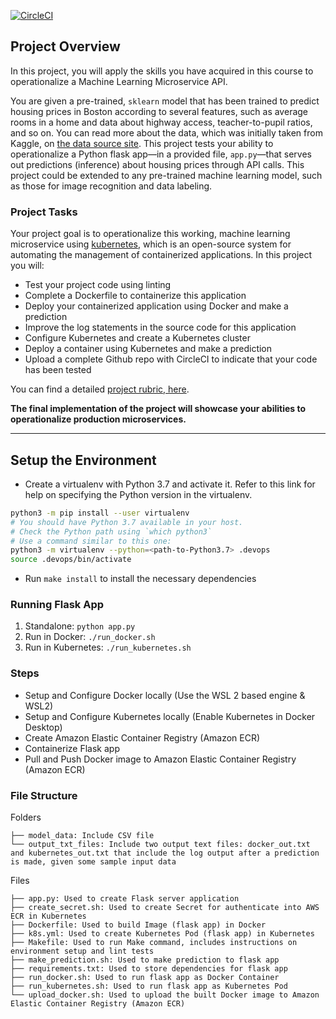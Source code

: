 [![CircleCI](https://circleci.com/gh/ezyr9/udacity-project-4.svg?style=svg)](https://circleci.com/gh/ezyr9/udacity-project-4)

## Project Overview

In this project, you will apply the skills you have acquired in this course to operationalize a Machine Learning Microservice API. 

You are given a pre-trained, `sklearn` model that has been trained to predict housing prices in Boston according to several features, such as average rooms in a home and data about highway access, teacher-to-pupil ratios, and so on. You can read more about the data, which was initially taken from Kaggle, on [the data source site](https://www.kaggle.com/c/boston-housing). This project tests your ability to operationalize a Python flask app—in a provided file, `app.py`—that serves out predictions (inference) about housing prices through API calls. This project could be extended to any pre-trained machine learning model, such as those for image recognition and data labeling.

### Project Tasks

Your project goal is to operationalize this working, machine learning microservice using [kubernetes](https://kubernetes.io/), which is an open-source system for automating the management of containerized applications. In this project you will:
* Test your project code using linting
* Complete a Dockerfile to containerize this application
* Deploy your containerized application using Docker and make a prediction
* Improve the log statements in the source code for this application
* Configure Kubernetes and create a Kubernetes cluster
* Deploy a container using Kubernetes and make a prediction
* Upload a complete Github repo with CircleCI to indicate that your code has been tested

You can find a detailed [project rubric, here](https://review.udacity.com/#!/rubrics/2576/view).

**The final implementation of the project will showcase your abilities to operationalize production microservices.**

---

## Setup the Environment

* Create a virtualenv with Python 3.7 and activate it. Refer to this link for help on specifying the Python version in the virtualenv. 
```bash
python3 -m pip install --user virtualenv
# You should have Python 3.7 available in your host. 
# Check the Python path using `which python3`
# Use a command similar to this one:
python3 -m virtualenv --python=<path-to-Python3.7> .devops
source .devops/bin/activate
```
* Run `make install` to install the necessary dependencies

### Running Flask App

1. Standalone:  `python app.py`
2. Run in Docker:  `./run_docker.sh`
3. Run in Kubernetes:  `./run_kubernetes.sh`

### Steps

* Setup and Configure Docker locally (Use the WSL 2 based engine & WSL2)
* Setup and Configure Kubernetes locally (Enable Kubernetes in Docker Desktop)
* Create Amazon Elastic Container Registry (Amazon ECR)
* Containerize Flask app
* Pull and Push Docker image to Amazon Elastic Container Registry (Amazon ECR)

### File Structure
Folders
```
├── model_data: Include CSV file
└── output_txt_files: Include two output text files: docker_out.txt and kubernetes_out.txt that include the log output after a prediction is made, given some sample input data
```
Files
```
├── app.py: Used to create Flask server application
├── create_secret.sh: Used to create Secret for authenticate into AWS ECR in Kubernetes
├── Dockerfile: Used to build Image (flask app) in Docker
├── k8s.yml: Used to create Kubernetes Pod (flask app) in Kubernetes
├── Makefile: Used to run Make command, includes instructions on environment setup and lint tests
├── make_prediction.sh: Used to make prediction to flask app
├── requirements.txt: Used to store dependencies for flask app
├── run_docker.sh: Used to run flask app as Docker Container
├── run_kubernetes.sh: Used to run flask app as Kubernetes Pod
└── upload_docker.sh: Used to upload the built Docker image to Amazon Elastic Container Registry (Amazon ECR)
```

